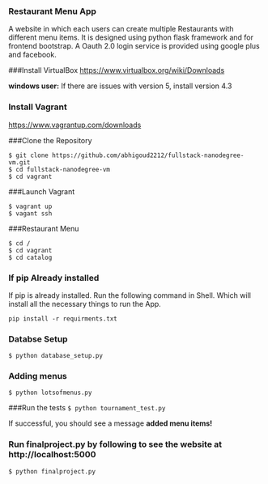 ### Restaurant Menu App
A website in which each users can create multiple Restaurants with different menu items. It is designed using python flask framework and for frontend bootstrap. A Oauth 2.0 login service is provided using google plus and facebook. 

###Install VirtualBox
https://www.virtualbox.org/wiki/Downloads

**windows user:** If there are issues with version 5,  install version 4.3

### Install Vagrant
https://www.vagrantup.com/downloads

###Clone the Repository
```
$ git clone https://github.com/abhigoud2212/fullstack-nanodegree-vm.git
$ cd fullstack-nanodegree-vm
$ cd vagrant
```
###Launch Vagrant
```
$ vagrant up 
$ vagant ssh
```

###Restaurant Menu
```
$ cd /
$ cd vagrant
$ cd catalog
```

### If pip Already installed
If pip is already installed. Run the following command in Shell. Which will install all the necessary things to run the App.

`pip install -r requirments.txt `
### Databse Setup  
`$ python database_setup.py`

### Adding menus
`$ python lotsofmenus.py`

###Run the tests
`$ python tournament_test.py`

If successful, you should see a message **added menu items!**

### Run finalproject.py by following to see the website at http://localhost:5000 
`$ python finalproject.py` 
